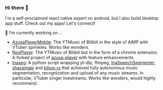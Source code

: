 ### Hi there 👋
I'm a self-proclaimed react native expert on android, but I also build desktop app stuff. Check out my apps! Let's connect!

🔭 I’m currently working on ...
- [AzusaPlayerMobile](https://github.com/lovegaoshi/azusa-player-mobile): The YTMusic of Bilibili in the style of AIMP with VTuber sprinkles. Works like wonders.
- [NoxPlayer](https://github.com/lovegaoshi/azusa-player): The YTMusic of Bilibili but in the form of a chrome extension. A forked project of [azusa-player](https://github.com/kenmingwang/azusa-player) with feature enhancements.
-  [Inaseg](https://github.com/lovegaoshi/ipynb): A python script wrapping yt-dlp, ffmpeg, [InaSpeechSegmenter](https://github.com/ina-foss/inaSpeechSegmenter), [shazamapi](https://pypi.org/project/ShazamAPI/) and [biliup-rs](https://github.com/biliup/biliup-rs) that achieved fully autonomous music segmentation, recognization and upload of any music streams. In particular, VTuber singer livestreams. Works like wonders, would highly recommend.
<!--
**lovegaoshi/lovegaoshi** is a ✨ _special_ ✨ repository because its `README.md` (this file) appears on your GitHub profile.

Here are some ideas to get you started:

- 🔭 I’m currently working on ...
- 🌱 I’m currently learning ...
- 👯 I’m looking to collaborate on ...
- 🤔 I’m looking for help with ...
- 💬 Ask me about ...
- 📫 How to reach me: ...
- 😄 Pronouns: ...
- ⚡ Fun fact: ...
-->
